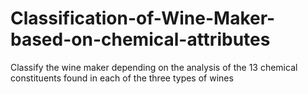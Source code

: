 # Classification-of-Wine-Maker-based-on-chemical-attributes
Classify the wine maker depending on the analysis of the 13 chemical constituents found in each of the three types of wines
